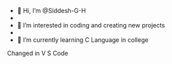- 👋 Hi, I’m @Siddesh-G-H
- <br>
- 👀 I’m interested in coding and creating new projects
- <br>
- 🌱 I’m currently learning C Language in college

Changed in V S Code


<!---
Siddesh-G-H/Siddesh-G-H is a ✨ special ✨ repository because its `README.md` (this file) appears on your GitHub profile.
You can click the Preview link to take a look at your changes.
--->

